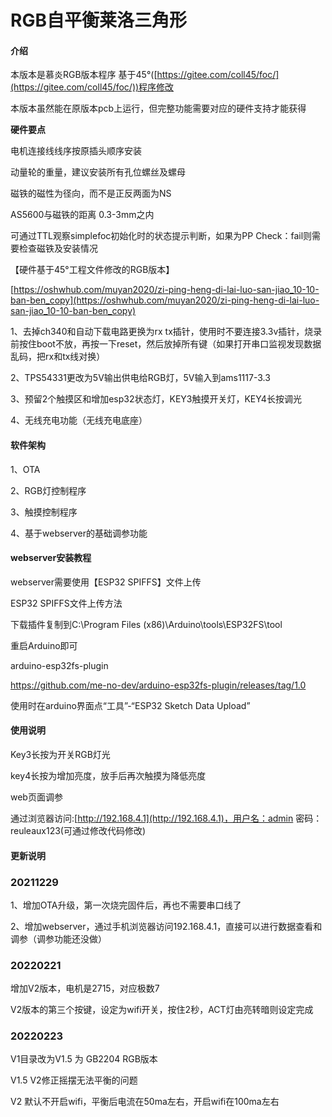 # RGB自平衡莱洛三角形

#### 介绍

本版本是慕炎RGB版本程序 基于45°([https://gitee.com/coll45/foc/](https://gitee.com/coll45/foc/))程序修改

本版本虽然能在原版本pcb上运行，但完整功能需要对应的硬件支持才能获得

 **硬件要点** 

电机连接线线序按原插头顺序安装

动量轮的重量，建议安装所有孔位螺丝及螺母

磁铁的磁性为径向，而不是正反两面为NS

AS5600与磁铁的距离 0.3-3mm之内

可通过TTL观察simplefoc初始化时的状态提示判断，如果为PP Check：fail则需要检查磁铁及安装情况


【硬件基于45°工程文件修改的RGB版本】

[https://oshwhub.com/muyan2020/zi-ping-heng-di-lai-luo-san-jiao_10-10-ban-ben_copy](https://oshwhub.com/muyan2020/zi-ping-heng-di-lai-luo-san-jiao_10-10-ban-ben_copy)


1、去掉ch340和自动下载电路更换为rx tx插针，使用时不要连接3.3v插针，烧录前按住boot不放，再按一下reset，然后放掉所有键（如果打开串口监视发现数据乱码，把rx和tx线对换）

2、TPS54331更改为5V输出供电给RGB灯，5V输入到ams1117-3.3

3、预留2个触摸区和增加esp32状态灯，KEY3触摸开关灯，KEY4长按调光

4、无线充电功能（无线充电底座）


#### 软件架构

1、OTA

2、RGB灯控制程序

3、触摸控制程序

4、基于webserver的基础调参功能


#### webserver安装教程

webserver需要使用【ESP32 SPIFFS】文件上传

ESP32 SPIFFS文件上传方法

下载插件复制到C:\Program Files (x86)\Arduino\tools\ESP32FS\tool

重启Arduino即可

arduino-esp32fs-plugin

https://github.com/me-no-dev/arduino-esp32fs-plugin/releases/tag/1.0

使用时在arduino界面点“工具”-“ESP32 Sketch Data Upload”

#### 使用说明

Key3长按为开关RGB灯光

key4长按为增加亮度，放手后再次触摸为降低亮度

web页面调参

通过浏览器访问:[http://192.168.4.1](http://192.168.4.1)，用户名：admin 密码：reuleaux123(可通过修改代码修改)


#### 更新说明

### 20211229


1、增加OTA升级，第一次烧完固件后，再也不需要串口线了

2、增加webserver，通过手机浏览器访问192.168.4.1，直接可以进行数据查看和调参（调参功能还没做）


### 20220221

增加V2版本，电机是2715，对应极数7

V2版本的第三个按键，设定为wifi开关，按住2秒，ACT灯由亮转暗则设定完成


### 20220223

V1目录改为V1.5 为 GB2204 RGB版本

V1.5 V2修正摇摆无法平衡的问题

V2 默认不开启wifi，平衡后电流在50ma左右，开启wifi在100ma左右


